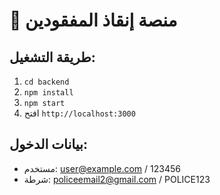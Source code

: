 # 🚨 منصة إنقاذ المفقودين

## طريقة التشغيل:
1. `cd backend`
2. `npm install`
3. `npm start`
4. افتح `http://localhost:3000`

## بيانات الدخول:
- مستخدم: user@example.com / 123456
- شرطة: policeemail2@gmail.com / POLICE123
